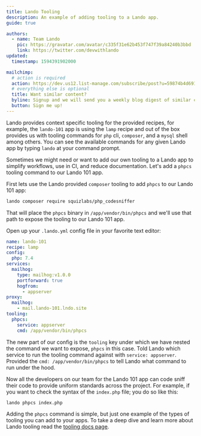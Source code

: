 ```yaml
---
title: Lando Tooling
description: An example of adding tooling to a Lando app.
guide: true

authors:
  - name: Team Lando
    pic: https://gravatar.com/avatar/c335f31e62b453f747f39a84240b3bbd
    link: https://twitter.com/devwithlando
updated:
  timestamp: 1594391902000

mailchimp:
  # action is required
  action: https://dev.us12.list-manage.com/subscribe/post?u=59874b4d6910fa65e724a4648&amp;id=613837077f
  # everything else is optional
  title: Want similar content?
  byline: Signup and we will send you a weekly blog digest of similar content to keep you satiated.
  button: Sign me up!
---
```


Lando provides context specific tooling for the provided recipes, for example, the `lando-101` app is using the `lamp` recipe and out of the box provides us with tooling commands for `php` cli, `composer`, and a `mysql` shell among others. You can see the available commands for any given Lando app by typing `lando` at your command prompt.

Sometimes we might need or want to add our own tooling to a Lando app to simplify workflows, use in CI, and reduce documentation. Let's add a `phpcs` tooling command to our Lando 101 app.

First lets use the Lando provided `composer` tooling to add `phpcs` to our Lando 101 app:

```bash
lando composer require squizlabs/php_codesniffer
```

That will place the `phpcs` binary in `/app/vendor/bin/phpcs` and we'll use that path to expose the tooling to our Lando 101 app.

Open up your `.lando.yml` config file in your favorite text editor:

```yaml
name: lando-101
recipe: lamp
config:
  php: 7.4
services:
  mailhog:
    type: mailhog:v1.0.0
    portforward: true
    hogfrom:
      - appserver
proxy:
  mailhog:
    - mail.lando-101.lndo.site
tooling:
  phpcs:
    service: appserver
    cmd: /app/vendor/bin/phpcs
```

The new part of our config is the `tooling` key under which we have nested the command we want to expose, `phpcs` in this case. Told Lando which service to run the tooling command against with `service: appserver`. Provided the `cmd: /app/vendor/bin/phpcs` to tell Lando what command to run under the hood.

Now all the developers on our team for the Lando 101 app can code sniff their code to provide uniform standards across the project. For example, if you want to check the syntax of the `index.php` file; you do so like this:

```bash
lando phpcs index.php
```

Adding the `phpcs` command is simple, but just one example of the types of tooling you can add to your apps. To take a deep dive and learn more about Lando tooling read the [tooling docs page](/core/v3/tooling.html).
